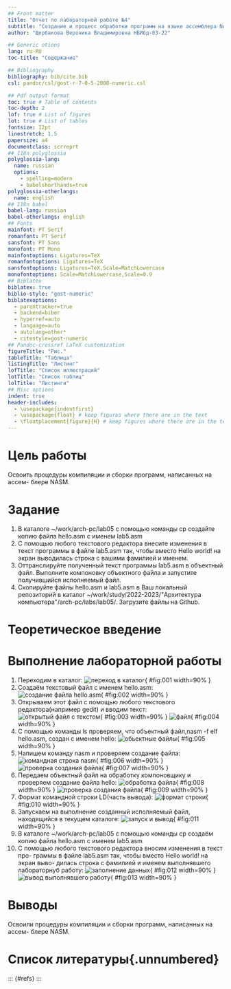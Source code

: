 ```yaml
---
## Front matter
title: "Отчет по лабораторной работе №4"
subtitle: "Создание и процесс обработки программ на языке ассемблера NASM"
author: "Щербакова Вероника Владимировна НБИбд-03-22"

## Generic otions
lang: ru-RU
toc-title: "Содержание"

## Bibliography
bibliography: bib/cite.bib
csl: pandoc/csl/gost-r-7-0-5-2008-numeric.csl

## Pdf output format
toc: true # Table of contents
toc-depth: 2
lof: true # List of figures
lot: true # List of tables
fontsize: 12pt
linestretch: 1.5
papersize: a4
documentclass: scrreprt
## I18n polyglossia
polyglossia-lang:
  name: russian
  options:
	- spelling=modern
	- babelshorthands=true
polyglossia-otherlangs:
  name: english
## I18n babel
babel-lang: russian
babel-otherlangs: english
## Fonts
mainfont: PT Serif
romanfont: PT Serif
sansfont: PT Sans
monofont: PT Mono
mainfontoptions: Ligatures=TeX
romanfontoptions: Ligatures=TeX
sansfontoptions: Ligatures=TeX,Scale=MatchLowercase
monofontoptions: Scale=MatchLowercase,Scale=0.9
## Biblatex
biblatex: true
biblio-style: "gost-numeric"
biblatexoptions:
  - parentracker=true
  - backend=biber
  - hyperref=auto
  - language=auto
  - autolang=other*
  - citestyle=gost-numeric
## Pandoc-crossref LaTeX customization
figureTitle: "Рис."
tableTitle: "Таблица"
listingTitle: "Листинг"
lofTitle: "Список иллюстраций"
lotTitle: "Список таблиц"
lolTitle: "Листинги"
## Misc options
indent: true
header-includes:
  - \usepackage{indentfirst}
  - \usepackage{float} # keep figures where there are in the text
  - \floatplacement{figure}{H} # keep figures where there are in the text
---
```


# Цель работы

Освоить процедуры компиляции и сборки программ, написанных на ассем-
блере NASM.

# Задание
1. В каталоге ~/work/arch-pc/lab05 с помощью команды cp создайте копию
файла hello.asm с именем lab5.asm
2. С помощью любого текстового редактора внесите изменения в текст программы 
в файле lab5.asm так, чтобы вместо Hello world! на экран выводилась строка 
с вашими фамилией и именем.
3. Оттранслируйте полученный текст программы lab5.asm в объектный
файл. Выполните компоновку объектного файла и запустите получившийся исполняемый файл.
4. Скопируйте файлы hello.asm и lab5.asm в Ваш локальный репозиторий
в каталог ~/work/study/2022-2023/"Архитектура компьютера"/arch-pc/labs/lab05/. 
Загрузите файлы на Github.
# Теоретическое введение

# Выполнение лабораторной работы
1. Переходим в каталог:
![переход в каталог](image/лаб04(3).png){ #fig:001 width=90% }
2. Создаём текстовый файл с именем hello.asm:
![создание файла hello.asm](image/лаб04(4).png){ #fig:002 width=90% }
3. Открываем этот файл с помощью любого текстового редактора(например gedit) и вводим текст:
![открытый файл с текстом](image/лаб04(5).png){ #fig:003 width=90% }
![файл](image/лаб04(2)){ #fig:004 width=90% }
4. С помощью команды ls проверяем, что объектный файл,nasm -f elf hello.asm, создан с именем hello:
![обьектные файлы](image/лаб04(6).png){ #fig:005 width=90% }
5. Напишем команду nasm и проверяем создание файла:
![командная строка nasm](image/лаб04(7).png){ #fig:006 width=90% }
![проверка создания файла](image/лаб04(8).png){ #fig:007 width=90% }
6. Передаем объектный файл на обработку компоновщику и проверяем создание файла hello:
![обработка файла](image/лаб04(9).png){ #fig:008 width=90% }
![проверка создания файла](image/лаб04(10).png){ #fig:009 width=90% }
7. Формат командной строки LD(часть вывода):
![формат строки](image/лаб04(11).png){ #fig:010 width=90% }
8. Запускаем на выполнение созданный исполняемый файл, находящийся в текущем каталоге:
![запуск и вывод](image/лаб04(12).png){ #fig:011 width=90% }
9. В каталоге ~/work/arch-pc/lab05 с помощью команды cp создаём копию
файла hello.asm с именем lab5.asm
10. С помощью любого текстового редактора вносим изменения в текст про-
граммы в файле lab5.asm так, чтобы вместо Hello world! на экран выво-
дилась строка с  фамилией и именем выполнявшего лабораторнуб работу:
![заполнение данных](image/лаб04(14).png){ #fig:012 width=90% }
![вывод выполнявшего работу](image/лаб04(13).png){ #fig:013 width=90% }


# Выводы

Освоили процедуры компиляции и сборки программ, написанных на ассем-
блере NASM.

# Список литературы{.unnumbered}

::: {#refs}
:::
